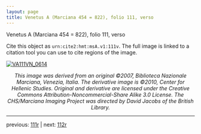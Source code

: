 ```yaml
---
layout: page
title: Venetus A (Marciana 454 = 822), folio 111, verso
---
```


Venetus A (Marciana 454 = 822), folio 111, verso

Cite this object as `urn:cite2:hmt:msA.v1:111v`.  The full image is linked to a citation tool you can use to cite regions of the image.

[![VA111VN_0614](http://www.homermultitext.org/iipsrv?IIIF=/project/homer/pyramidal/deepzoom/hmt/vaimg/2017a/VA111VN_0614.tif/full/800,/0/default.jpg)](http://www.homermultitext.org/ict2/?urn=urn:cite2:hmt:vaimg.2017a:VA111VN_0614) 

<p style="text-align: center; font-style: italic;">This image was derived from an original ©2007, Biblioteca Nazionale Marciana, Venezia, Italia. The derivative image is ©2010, Center for Hellenic Studies. Original and derivative are licensed under the Creative Commons Attribution-Noncommercial-Share Alike 3.0 License. The CHS/Marciana Imaging Project was directed by David Jacobs of the British Library.</p>

---

previous: [111r](../111r/) | next: [112r](../112r/)